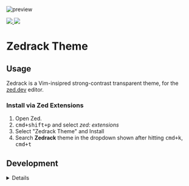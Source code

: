 ![preview](/assets/preview.png)

<a href="https://github.com/foorack/zed-theme/blob/main/LICENSE">
    <img src="https://img.shields.io/static/v1.svg?style=for-the-badge&label=License&message=MIT&logoColor=000000&colorA=003b4e&colorB=00bfff"/>
</a>
<a href="https://github.com/foorack/zed-theme/stargazers">
    <img src="https://img.shields.io/github/stars/foorack/zed-theme?colorA=003b4e&colorB=00bfff&style=for-the-badge">
</a>

# Zedrack Theme

## Usage

Zedrack is a Vim-insipred strong-contrast transparent theme, for the [zed.dev](https://zed.dev/) editor.

### Install via Zed Extensions

1. Open Zed.
2. <kbd>cmd+shift+p</kbd> and select _zed: extensions_
3. Select "Zedrack Theme" and Install
4. Search **Zedrack** theme in the dropdown shown after hitting <kbd>cmd+k</kbd>, <kbd>cmd+t</kbd>


## Development

<details>

#### Publishing to Zed Extensions Marketplace

Zed organizes all extensions using `git submodules` in the [zed/extensions](https://github.com/zed-industries/extensions) repo.

1. [Fork the repo](https://github.com/zed-industries/extensions/fork)
2. Pull the currently published `extensions/zedrack-theme/` submodule

   ```
   git submodule update --init --force extensions/zedrack-theme
   ```

3. Bump the submodule

   ```
   cd extensions/zedrack-theme/ && git pull origin main
   ```

4. Modify the extensions/`extensions.toml` version to match value in [zedrack-theme/extension.toml](./extension.toml#L4)
5. Submit a PR to merge back to `zed/extensions`

</details>